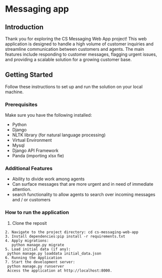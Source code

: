 # Messaging app

## Introduction
Thank you for exploring the CS Messaging Web App project! This web application is designed to handle a high volume of customer inquiries and streamline communication between customers and agents. The main features include responding to customer messages, flagging urgent issues, and providing a scalable solution for a growing customer base.

## Getting Started

Follow these instructions to set up and run the solution on your local machine.

### Prerequisites

Make sure you have the following installed:

- Python 
- Django 
- NLTK library (for natural language processing)
- Virtual Environment
- Mysql
- Django API Framework
- Panda (importing xlsx fie)

### Additional Features
- Ability to divide work among agents
- Can  surface messages that are more urgent and in need of immediate attention. 
- search functionality to allow agents to search over incoming messages and / or customers


### How to run the application
 1. Clone the reposit 
 ```    git clone https://github.com/your-username/cs-messaging-web-app.git
2. Navigate to the project directory: cd cs-messaging-web-app
3. Install dependencies:pip install -r requirements.txt
4. Apply migrations:
    python manage.py migrate
5. Load initial data (if any):
  python manage.py loaddata initial_data.json
6. Running the Application
7. Start the development server:
  python manage.py runserver
  Access the application at http://localhost:8000.


